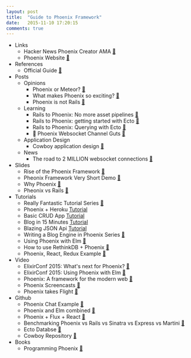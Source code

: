 ```yaml
---
layout: post
title:  "Guide to Phoenix Framework"
date:   2015-11-10 17:20:15
comments: true
---
```


- Links
    - Hacker News Phoenix Creator AMA [:link:](https://news.ycombinator.com/item?id=8671618)
    - Phoenix Website [:link:](http://www.phoenixframework.org/docs/overview)
- References
    - Official Guide [:link:](http://www.phoenixframework.org/docs/up-and-running)
- Posts
    - Opinions
        - Phoenix or Meteor? [:link:](https://www.quora.com/Should-I-choose-Meteor-js-or-Phoenix-web-framework-based-on-Elixir-for-building-scalable-web-applications-with-realtime-connectivity)
        - What makes Phoenix so exciting? [:link:](http://jerel.co/blog/2015/11/why-im-excited-about-elixir-and-phoenix)
        - Phoenix is not Rails [:link:](https://dockyard.com/blog/2015/11/18/phoenix-is-not-rails) 
    - Learning 
        - Rails to Phoenix: No more asset pipelines [:link:](http://blog.tokafish.com/rails-to-phoenix-brunch/)
        - Rails to Phoenix: getting started with Ecto [:link:](http://blog.tokafish.com/rails-to-phoenix-getting-started-with-ecto/)
        - Rails to Phoenix: Querying with Ecto [:link:](http://blog.tokafish.com/rails-to-phoenix-querying-with-ecto/)
        - :raised_hands: Phoenix Websocket Channel Guts [:link:](http://zohaib.me/guts-of-phoenix-channels/)
    - Application Design
        - Cowboy application design [:link:](http://learningelixir.joekain.com/cowboy-application-design/)
    - News
        - The road to 2 MILLION websocket connections [:link:](http://www.phoenixframework.org/blog/the-road-to-2-million-websocket-connections)
- Slides
    - Rise of the Phoenix Framework [:floppy_disk:](http://slides.com/chrismccord/rise-of-the-phoenix#/)
    - Pheonix Framework Very Short Demo [:floppy_disk:](https://speakerdeck.com/maveonair/phoenix-framework)
    - Why Phoenix [:floppy_disk:](https://speakerdeck.com/pedroassumpcao/phoenix-framework)
    - Pheonix vs Rails [:floppy_disk:](https://speakerdeck.com/ma2gedev/ruby-on-rails-vs-phoenix-framework-number-shinjukuex-number-m3dev)
- Tutorials
    - Really Fantastic Tutorial Series [:link:](http://phoenix.thefirehoseproject.com/1.html)
    - Phoenix + Heroku [Tutorial](https://speakerdeck.com/ma2gedev/guide-to-build-a-realtime-application-using-phoenix-on-heroku)
    - Basic CRUD App [Tutorial](http://gogogarrett.sexy/programming-in-elixir-with-the-phoenix-framework-building-a-basic-CRUD-app/)
    - Blog in 15 Minutes [Tutorial](http://codetunes.com/2015/phoenix-blog/)
    - Blazing JSON Api [Tutorial](https://robots.thoughtbot.com/testing-a-phoenix-elixir-json-api)
    - Writing a Blog Engine in Phoenix Series [:link:](https://medium.com/@diamondgfx/introduction-fe138ac6079d#.2n6x0a5bx)
    - Using Phoenix with Elm [:link:](http://www.cultivatehq.com/posts/phoenix-elm-1/)
    - How to use RethinkDB + Phoenix [:link:](http://stackoverflow.com/questions/31457945/how-to-use-rethinkdb-with-phoenixframework)
    - Phoenix, React, Redux Example [:link:](http://10consulting.com/2015/11/18/phoenix-react-redux-example/)
- Video
    - ElixirConf 2015: What's next for Phoenix? [:movie_camera:](https://www.youtube.com/watch?v=IMUpYOc9z3c)
    - ElixirConf 2015: Using Phoenix with Elm [:movie_camera:](https://www.youtube.com/watch?v=MgFDZx1LmOE)
    - Phoenix: A framework for the modern web [:movie_camera:](http://www.chrismccord.com/blog/2015/06/26/ndc-oslo-2015-phoenix-a-framework-for-the-modern-web/)
    - Phoenix Screencasts [:movie_camera:](http://phoenixscreencasts.com/episodes)
    - Phoenix takes Flight [:movie_camera:](http://www.chrismccord.com/blog/2015/05/09/elixirconfeu-keynote-phoenix-takes-flight/)
- Github
    - Phoenix Chat Example [:link:](https://github.com/chrismccord/phoenix_chat_example)
    - Phoenix and Elm combined [:link:](https://github.com/CultivateHQ/seat_saver)
    - Phoenix + Flux + React [:link:](https://github.com/hsavit1/phoenix-flux-react)
    - Benchmarking Phoenix vs Rails vs Sinatra vs Express vs Martini [:link:](https://github.com/mroth/phoenix-showdown)
    - Ecto Databse [:link:](https://github.com/elixir-lang/ecto)
    - Cowboy Repository [:link:](https://github.com/ninenines/cowboy)
- Books
    - Programming Phoenix [:book:](https://pragprog.com/book/phoenix/programming-phoenix)
